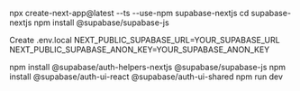 npx create-next-app@latest --ts --use-npm supabase-nextjs
cd supabase-nextjs
npm install @supabase/supabase-js

Create .env.local
NEXT_PUBLIC_SUPABASE_URL=YOUR_SUPABASE_URL
NEXT_PUBLIC_SUPABASE_ANON_KEY=YOUR_SUPABASE_ANON_KEY

npm install @supabase/auth-helpers-nextjs @supabase/supabase-js
npm install @supabase/auth-ui-react @supabase/auth-ui-shared
npm run dev